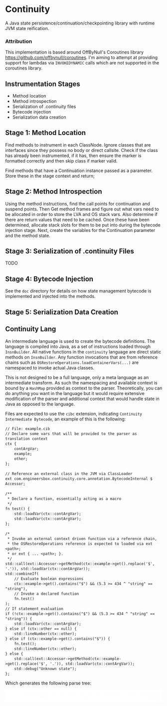 # Continuity

A Java state persistence/continuation/checkpointing library with runtime JVM state reification.

### Attribution

This implementation is based around OffByNull's Coroutines library <https://github.com/offbynull/coroutines>. I'm aiming
to attempt at providing support for lambdas via `INVOKEDYNAMIC` calls which are not supported in the coroutines library.

## Instrumentation Stages

* Method location
* Method introspection
* Serialization of .continuity files
* Bytecode injection
* Serialization data creation

## Stage 1: Method Location

Find methods to instrument in each ClassNode. Ignore classes that are interfaces since they possess no body or direct callsite.
Check if the class has already been instrumented, if it has, then ensure the marker is formatted correctly and then skip class 
if marker valid.

Find methods that have a Continuation instance passed as a parameter. Store these in the stage context and return;

## Stage 2: Method Introspection

Using the method instructions, find the call points for continuation and suspend points. Then Get method frames and
figure out what vars need to be allocated in order to store the LVA and OS stack vars. Also determine if there are
return values that need to be cached. Once these have been determined, allocate stack slots for them to be put into
during the bytecode injection stage. Next, create the variables for the Continuation parameter and the method state.

## Stage 3: Serialization of .continuity Files

TODO

## Stage 4: Bytecode Injection

See the `doc` directory for details on how state management bytecode is implemented and injected into the methods.

## Stage 5: Serialization Data Creation

## Continuity Lang

An intermediate language is used to create the bytecode definitions. The language is compiled into
Java, as a set of instructions loaded through `InsnBuilder`. All native functions in the `continuity`
language are direct static methods on `InsnBuilder`. Any function invocations that are from reference
chains such as `OSRestoreOperations.loadContainerVars(...)` are namespaced to invoke actual Java
classes.

This is not designed to be a full language, only a meta language as an intermediate transform. As such
the namespacing and available context is bound by a `HashMap` provided as context to the parser. Theoretically,
you can do anything you want in the language but it would require extensive modification of the parser
and additional context that would handle state in Java as opposed to the language.

Files are expected to use the `cibc` extension, indicating `Continuity Intermediate Bytecode`, an example
of this is the following:

```cib
// File: example.cib
// Declare some vars that will be provided to the parser as translation context
ctx {
    contArgVar;
    example;
    other;
};

// Reference an external class in the JVM via ClassLoader
ext com.engineersbox.continuity.core.annotation.BytecodeInternal $ Accessor;

/**
 * Declare a function, essentially acting as a macro
 */
fn test() {
    std::loadVar(ctx::contArgVar);
    std::loadVar(ctx::contArgVar);
};

/*
 * Invoke an external context driven function via a reference chain,
 * the OSRestoreOperations reference is expected to loaded via ext <path>;
 * or ext { ... <path>; }.
 */
std::call(ext::Accessor->getMethod(ctx::example->get().replace('$', '.')), std::loadVar(ctx::contArgVar));
std::combineIf(
    // Evaluate boolean expressions
    ctx::example->get().contains("$") && (5.3 >= 434 ^ "string" == "string"),
    // Invoke a declared function
    fn.test()
);
// If statement evaluation
if (!ctx::example->get().contains("$") && (5.3 >= 434 ^ "string" == "string")) {
    std::loadVar(ctx::contArgVar);
} else if (ctx::other == null) {
    std::lineNumber(ctx::other);
} else if (ctx::example->get().contains("$")) {
    fn.test();
    std::lineNumber(ctx::other);
} else {
    std::call(ext::Accessor->getMethod(ctx::example->get().replace('$', '.')), std::loadVar(ctx::contArgVar));
    std::debug("Unknown state");
};
```

Which generates the following parse tree:

<img src="doc/exampleParseTree.png" alt="Example Parse Tree">